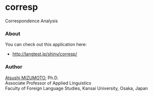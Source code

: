 corresp
=======

Correspondence Analysis


### About
You can check out this application here:
- http://langtest.jp/shiny/corresp/

### Author
[Atsushi MIZUMOTO](http://mizumot.com/ "mizumot.com"), Ph.D.   
Associate Professor of Applied Linguistics  
Faculty of Foreign Language Studies, Kansai University, Osaka, Japan
